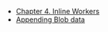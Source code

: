 

- [Chapter 4. Inline Workers](https://www.oreilly.com/library/view/web-workers/9781449322120/ch04.html#inline_web_worker)
- [Appending Blob data](https://stackoverflow.com/questions/15970729/appending-blob-data)


